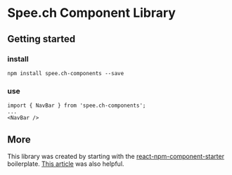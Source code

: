 # Spee.ch Component Library

## Getting started
### install
```
npm install spee.ch-components --save 
```
### use
```
import { NavBar } from 'spee.ch-components';
...
<NavBar />
```
## More

This library was created by starting with the [react-npm-component-starter](https://github.com/yogaboll/react-npm-component-starter) boilerplate. 
[This article](https://medium.com/@_alanbsmith/building-a-react-component-library-part-1-d8a1e248fe6c) was also helpful.
